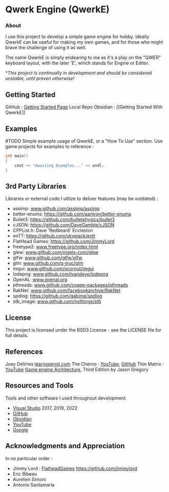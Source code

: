# Qwerk Engine (QwerkE)
### About
I use this project to develop a simple game engine for hobby.
Ideally QwerkE can be useful for making my own games, and for those who might brave the challenge of using it as well.

The name QwerkE is simply endearing to me as it's a play on the "QWER" keyboard layout, with the later 'E', which stands for Engine or Editor.

\**This project is continually in development and should be considered unstable, until proven otherwise!*
## Getting Started
GitHub : [Getting Started Page](https://github.com/AaronAppel/QwerkE/tree/master/Documentation/0.%20Getting%20Started%20With%20QwerkE)
Local Repo Obsidian : [[Getting Started With QwerkE]]

## Examples  
#TODO Simple example usage of QwerkE, or a "How To Use" section.
Use game projects for examples to reference :
~~~cpp
int main()
{
    cout << "Awaiting Examples..." << endl;
}  
~~~

## 3rd Party Libraries
Libraries or external code I utilize to deliver features (may be outdated) :
- assimp: www.github.com/assimp/assimp
- better-enums: https://github.com/aantron/better-enums
- Bullet3: https://github.com/bulletphysics/bullet3
- cJSON: https://github.com/DaveGamble/cJSON
- CPPList.h: Dave 'Redbeard' Eccleston
- enTT: https://github.com/skypjack/entt
- FlatHead Games: https://github.com/JimmyLord
- freetype2: www.freetype.org/index.html
- glew: www.github.com/nigels-com/glew
- glfw: www.github.com/glfw/glfw
- glm: www.github.com/g-truc/glm
- imgui: www.github.com/ocornut/imgui
- lodepng: www.github.com/lvandeve/lodepng
- OpenAL: www.openal.org
- pthreads: www.github.com/coapp-packages/pthreads
- RakNet: www.github.com/facebookarchive/RakNet
- spdlog: https://github.com/gabime/spdlog
- stb_image: www.github.com/nothings/stb

## License
This project is licensed under the BSD3 License - see the LICENSE file for full details.

## References
Joey DeVries [learnopengl.com](learnopengl.com)
The Cherno : [YouTube](https://www.youtube.com/user/TheChernoProject), [GitHub](https://github.com/TheCherno)
Thin Matrix : [YouTube](https://www.youtube.com/channel/UCUkRj4qoT1bsWpE_C8lZYoQ)
[Game engine Architecture](https://www.gameenginebook.com/), Third Edition by Jason Gregory

## Resources and Tools
Tools and other software I used throughout development.
- [Visual Studio](https://visualstudio.microsoft.com/vs/) 2017, 2019, 2022
- [GitHub](https://desktop.github.com/)
- [Obsidian](https://obsidian.md/)
- [YouTube](https://www.youtube.com/watch?v=dQw4w9WgXcQ&pp=ygUXbmV2ZXIgZ29ubmEgZ2l2ZSB5b3UgdXA%3D)
- [Google](https://www.google.ca/)

## Acknowledgments and Appreciation
In no particular order :
- Jimmy Lord : [FlatheadGames](http://www.flatheadgames.com)  https://github.com/jimmylord
- Eric Bibeau
- Aurelien Simoni
- Antonio Santamaria